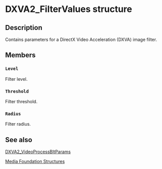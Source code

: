 # DXVA2_FilterValues structure

## Description

Contains parameters for a DirectX Video Acceleration (DXVA) image filter.

## Members

### `Level`

Filter level.

### `Threshold`

Filter threshold.

### `Radius`

Filter radius.

## See also

[DXVA2_VideoProcessBltParams](https://learn.microsoft.com/windows/desktop/api/dxva2api/ns-dxva2api-dxva2_videoprocessbltparams)

[Media Foundation Structures](https://learn.microsoft.com/windows/desktop/medfound/media-foundation-structures)